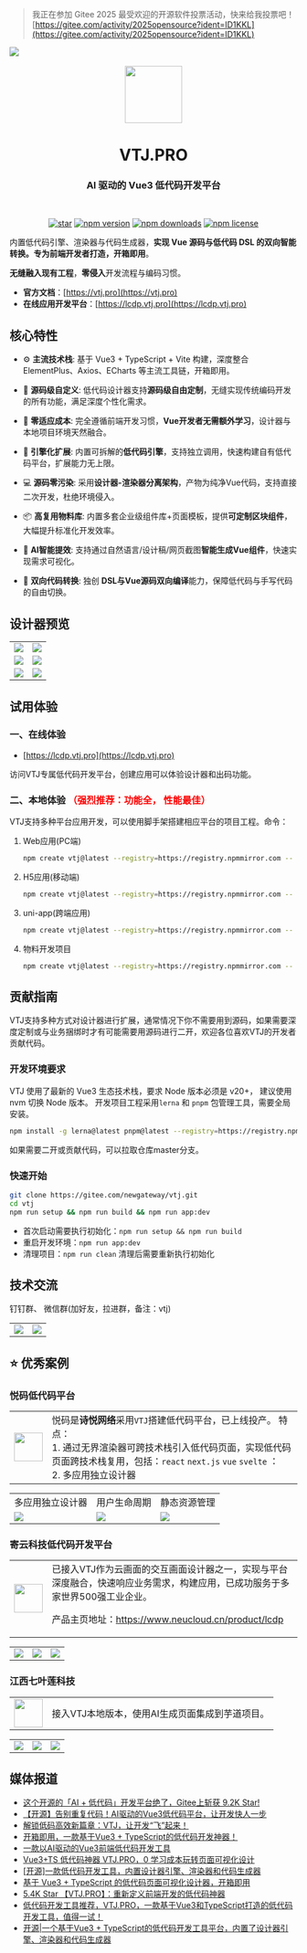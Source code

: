 > 我正在参加 Gitee 2025 最受欢迎的开源软件投票活动，快来给我投票吧！<br> [https://gitee.com/activity/2025opensource?ident=ID1KKL](https://gitee.com/activity/2025opensource?ident=ID1KKL)

<div><a href="https://vtj.pro"><img src="dev/public//banner.png" /></a></div>
<br>
<div align="center"> <a href="https://gitee.com/newgateway/vtj"> <img width="100" src="./platforms/pro/public/logo.svg"> </a> <br>
<h1>VTJ.PRO</h1>
<h3>AI 驱动的 Vue3 低代码开发平台</h3>
<br>

[![star](https://gitee.com/newgateway/vtj/badge/star.svg?theme=gvp)](https://gitee.com/newgateway/vtj)
[![npm version](https://img.shields.io/npm/v/@vtj/pro.svg?style=flat-square)](https://www.npmjs.com/package/@vtj/pro)
[![npm downloads](https://img.shields.io/npm/dt/@vtj/core.svg?style=flat-square)](https://npm-stat.com/charts.html?package=@vtj/core)
[![npm license](https://img.shields.io/github/license/mashape/apistatus.svg)](LICENSE)

</div>

内置低代码引擎、渲染器与代码生成器，**实现 Vue 源码与低代码 DSL 的双向智能转换。专为前端开发者打造，开箱即用**。

**无缝融入现有工程**，**零侵入**开发流程与编码习惯。

- **官方文档**：[https://vtj.pro](https://vtj.pro)
- **在线应用开发平台**：[https://lcdp.vtj.pro](https://lcdp.vtj.pro)

## 核心特性

- ⚙️ **主流技术栈**: 基于 Vue3 + TypeScript + Vite 构建，深度整合 ElementPlus、Axios、ECharts 等主流工具链，开箱即用。

- 🧩 **源码级自定义**: 低代码设计器支持**源码级自由定制**，无缝实现传统编码开发的所有功能，满足深度个性化需求。

- 🚀 **零适应成本**: 完全遵循前端开发习惯，**Vue开发者无需额外学习**，设计器与本地项目环境天然融合。

- 🔌 **引擎化扩展**: 内置可拆解的**低代码引擎**，支持独立调用，快速构建自有低代码平台，扩展能力无上限。

- 💻 **源码零污染**: 采用**设计器-渲染器分离架构**，产物为纯净Vue代码，支持直接二次开发，杜绝环境侵入。

- 📦 **高复用物料库**: 内置多套企业级组件库+页面模板，提供**可定制区块组件**，大幅提升标准化开发效率。

- 🤖 **AI智能提效**: 支持通过自然语言/设计稿/网页截图**智能生成Vue组件**，快速实现需求可视化。

- 🔄 **双向代码转换**: 独创 **DSL与Vue源码双向编译**能力，保障低代码与手写代码的自由切换。

## 设计器预览

<table border="0">
  <tr>
    <td><img src="dev/public/preview/p5.jpg" /></td>
    <td><img src="dev/public/preview/p4.jpg" /></td>
  </tr>
  <tr>
    <td><img src="dev/public/preview/p1.png" /></td>
    <td><img src="dev/public/preview/p2.png" /></td>
  </tr>
  <tr>
    <td><img src="dev/public/preview/p3.png" /></td>
    <td><img src="dev/public/preview/p6.png" /></td>
  </tr>
</table>

## 试用体验

### 一、在线体验

- [https://lcdp.vtj.pro](https://lcdp.vtj.pro)

访问VTJ专属低代码开发平台，创建应用可以体验设计器和出码功能。

### 二、本地体验 <span style="color:red">（强烈推荐：功能全， 性能最佳）</span>

VTJ支持多种平台应用开发，可以使用脚手架搭建相应平台的项目工程。命令：

1. Web应用(PC端)

   ```sh
   npm create vtj@latest --registry=https://registry.npmmirror.com -- -t app
   ```

1. H5应用(移动端)

   ```sh
   npm create vtj@latest --registry=https://registry.npmmirror.com -- -t h5
   ```

1. uni-app(跨端应用)

   ```sh
   npm create vtj@latest --registry=https://registry.npmmirror.com -- -t uniapp
   ```

1. 物料开发项目

   ```sh
   npm create vtj@latest --registry=https://registry.npmmirror.com -- -t material
   ```

## 贡献指南

VTJ支持多种方式对设计器进行扩展，通常情况下你不需要用到源码，如果需要深度定制或与业务捆绑时才有可能需要用源码进行二开，欢迎各位喜欢VTJ的开发者贡献代码。

### 开发环境要求

VTJ 使用了最新的 Vue3 生态技术栈，要求 Node 版本必须是 v20+， 建议使用 nvm 切换 Node 版本。
开发项目工程采用`lerna` 和 `pnpm` 包管理工具，需要全局安装。

```sh
npm install -g lerna@latest pnpm@latest --registry=https://registry.npmmirror.com
```

如果需要二开或贡献代码，可以拉取仓库master分支。

### 快速开始

```sh
git clone https://gitee.com/newgateway/vtj.git
cd vtj
npm run setup && npm run build && npm run app:dev
```

- 首次启动需要执行初始化：`npm run setup && npm run build`
- 重启开发环境：`npm run app:dev`
- 清理项目：`npm run clean` 清理后需要重新执行初始化

## 技术交流

钉钉群、 微信群(加好友，拉进群，备注：vtj)

<table border="0">
<tr><td><img src="./dingtalk.png" /></td><td><img src="./wechat.png" width="" /></td></tr></table>

## ⭐ 优秀案例

### 悦码低代码平台

<table>
<tr>
<td>
<img src="dev/public/shiyue/logo.png" height="50" />
</td>
<td>
悦码是<strong>诗悦网络</strong>采用<code>VTJ</code>搭建低代码平台，已上线投产。
特点：<br />
1. 通过无界渲染器可跨技术栈引入低代码页面，实现低代码页面跨技术栈复用，包括：<code>react</code> <code>next.js</code> <code>vue</code> <code>svelte</code> ：<br />
2. 多应用独立设计器
</td>
</tr>
</table>

<table border="0">
<tr>
<td>多应用独立设计器</td>
<td>用户生命周期</td>
<td>静态资源管理</td>
</tr>
  <tr>
    <td>
    <img src="https://cms-ycode.shiyue.com/y-code/20250521/案例-低代码项目列表.png" />
    </td>
    <td>
    <img src="https://cms-ycode.shiyue.com/y-code/20250521/案例-用户生命周期.png" /></td>
   <td>
   <img src="https://cms-ycode.shiyue.com/y-code/20250521/案例-资源管理.png" /></td>
  </tr>
</table>

### 寄云科技低代码开发平台

<table>
<tr>
<td>
<img src="dev/public/neucloud/logo.png" height="50" />
</td>
<td>
已接入VTJ作为云画面的交互画面设计器之一，实现与平台深度融合，快速响应业务需求，构建应用，已成功服务于多家世界500强工业企业。

产品主页地址：<a href="https://www.neucloud.cn/product/lcdp">https://www.neucloud.cn/product/lcdp</a>

</td>
</tr>
</table>

<table border="0">
  <tr>
    <td>
    <img src="dev/public/neucloud/p1.jpg" />
    </td>
    <td>
    <img src="dev/public/neucloud/p2.jpg" /></td>
   <td>
   <img src="dev/public/neucloud/p3.jpg" /></td>
  </tr>
</table>

### 江西七叶莲科技

<table>
<tr>
<td>
<img src="https://www.qylian.cn/assets/img/logo.png" height="50" />
</td>
<td>
接入VTJ本地版本，使用AI生成页面集成到芋道项目。
</td>
</tr>
</table>

<table border="0">
  <tr>
    <td>
    <img src="dev/public/qylian/1.png" />
    </td>
    <td>
    <img src="dev/public/qylian/2.png" /></td>
   <td>
   <img src="dev/public/qylian/3.png" /></td>
  </tr>
</table>

## 媒体报道

- [这个开源的「AI + 低代码」开发平台绝了，Gitee上斩获 9.2K Star!](https://mp.weixin.qq.com/s/DBoMp7ymX5XS9zWz9LzCMw)
- [【开源】告别重复代码！AI驱动的Vue3低代码平台，让开发快人一步](https://mp.weixin.qq.com/s/8zJyrGpL4yHxUCgmGg4qYQ)
- [解锁低码高效新篇章：VTJ，让开发“飞”起来！](https://mp.weixin.qq.com/s/2bOX6p3mBG1ys_HivCMHhA)
- [开箱即用，一款基于Vue3 + TypeScript的低代码开发神器！](https://mp.weixin.qq.com/s/mwD0dgeCl_GX_yDBwBsNtA)
- [一款以AI驱动的Vue3前端低代码开发工具](https://mp.weixin.qq.com/s/RDzHUZENIOpDuY9G98M2uw)
- [Vue3+TS 低代码神器 VTJ.PRO，0 学习成本玩转页面可视化设计](https://mp.weixin.qq.com/s/3QxgCenYT4KKdg1idhd06A)
- [[开源]一款低代码开发工具，内置设计器引擎、渲染器和代码生成器](https://mp.weixin.qq.com/s/I3KSeeKadoirY4Xo42sdlA)
- [基于 Vue3 + TypeScript 的低代码页面可视化设计器，开箱即用](https://mp.weixin.qq.com/s/Te84P6J-JXaU7mRLXVJ_-g)
- [5.4K Star 【VTJ.PRO】：重新定义前端开发的低代码神器](https://mp.weixin.qq.com/s/ySWojJ1DKMSYes_CeYk9qw)
- [低代码开发工具推荐，VTJ.PRO，一款基于Vue3和TypeScript打造的低代码开发工具，值得一试！](https://mp.weixin.qq.com/s/wIw7XWOJ4xQ8f7OOhqAyzQ)
- [开源|一个基于Vue3 + TypeScript的低代码开发工具平台，内置了设计器引擎、渲染器和代码生成器](https://mp.weixin.qq.com/s/JTfqmIfmbBcBUbCORCUHkA)
